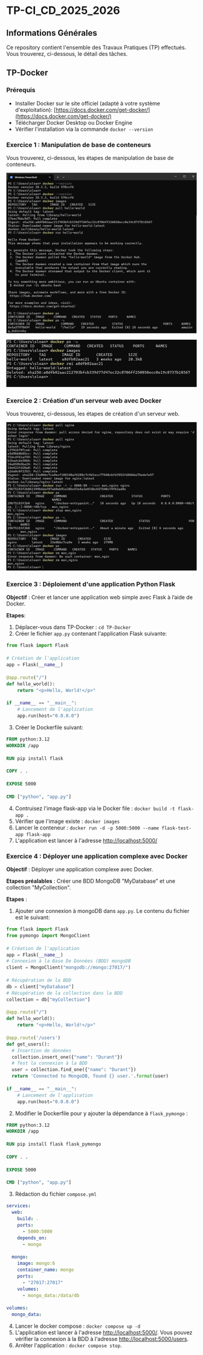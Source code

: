 # TP-CI_CD_2025_2026

## Informations Générales

Ce repository contient l'ensemble des Travaux Pratiques (TP) effectués. Vous trouverez, ci-dessous, le détail des tâches.

## TP-Docker

### Prérequis

- Installer Docker sur le site officiel (adapté à votre système d'exploitation): [https://docs.docker.com/get-docker/](https://docs.docker.com/get-docker/)
- Télécharger Docker Desktop ou Docker Engine
- Vérifier l'installation via la commande `docker --version`

### Exercice 1 : Manipulation de base de conteneurs

Vous trouverez, ci-dessous, les étapes de manipulation de base de conteneurs.

![TP Docker Capture Base 1](img\TP_Docker-base_1.png?raw=true "TP Docker Capture Base 1")

![TP Docker Capture Base 2](img\TP_Docker-base_2.png?raw=true "TP Docker Capture Base 2")

### Exercice 2 : Création d'un serveur web avec Docker

Vous trouverez, ci-dessous, les étapes de création d'un serveur web.

![TP Docker Capture Serveur Web](img\TP_Docker-serveur_web.png?raw=true "TP Docker Capture Serveur Web")

### Exercice 3 : Déploiement d'une application Python Flask

**Objectif** : Créer et lancer une application web simple avec Flask à l’aide de Docker.

**Etapes**:

1. Déplacer-vous dans TP-Docker : `cd TP-Docker`
2. Créer le fichier `app.py` contenant l'application Flask suivante:

```python
from flask import Flask

# Création de l'application
app = Flask(__name__)

@app.route("/")
def hello_world():
    return "<p>Hello, World!</p>"

if __name__ == "__main__":
    # Lancement de l'application
    app.run(host="0.0.0.0")
```

3. Créer le Dockerfile suivant:

```Dockerfile
FROM python:3.12
WORKDIR /app

RUN pip install flask

COPY . .

EXPOSE 5000

CMD ["python", "app.py"]
```

4. Contruisez l'image flask-app via le Docker file : `docker build -t flask-app .`
5. Vérifier que l'image existe : `docker images`
6. Lancer le conteneur : `docker run -d -p 5000:5000 --name flask-test-app flask-app`
7. L'application est lancer à l'adresse [http://localhost:5000/](http://localhost:5000/)

### Exercice 4 : Déployer une application complexe avec Docker

**Objectif** : Déployer une application complexe avec Docker.

**Etapes préalables** : Créer une BDD MongoDB "MyDatabase" et une collection "MyCollection".

**Etapes** :

1. Ajouter une connexion à mongoDB dans `app.py`. Le contenu du fichier est le suivant:

```python
from flask import Flask
from pymongo import MongoClient

# Création de l'application
app = Flask(__name__)
# Connexion à la Base De Données (BDD) mongoDB
client = MongoClient("mongodb://mongo:27017/")

# Récupération de la BDD
db = client["myDatabase"]
# Récupération de la collection dans la BDD
collection = db["myCollection"]

@app.route("/")
def hello_world():
    return "<p>Hello, World!</p>"

@app.route('/users')
def get_users():
  # Insertion de données
  collection.insert_one({"name": "Durant"})
  # Test la connexion à la BDD
  user = collection.find_one({"name": "Durant"})
  return 'Connected to MongoDB, found {} user.'.format(user)

if __name__ == "__main__":
    # Lancement de l'application
    app.run(host="0.0.0.0")
```

2. Modifier le Dockerfile pour y ajouter la dépendance à `flask_pymongo` :

```Dockerfile
FROM python:3.12
WORKDIR /app

RUN pip install flask flask_pymongo

COPY . .

EXPOSE 5000

CMD ["python", "app.py"]
```

3. Rédaction du fichier `compose.yml`

```yml
services:
  web:
    build: .
    ports:
      - 5000:5000
    depends_on:
      - mongo

  mongo:
    image: mongo:6
    container_name: mongo
    ports:
      - "27017:27017"
    volumes:
      - mongo_data:/data/db

volumes:
  mongo_data:
```

4. Lancer le docker compose : `docker compose up -d`
5. L'application est lancer à l'adresse [http://localhost:5000/](http://localhost:5000/). Vous pouvez vérifier la connexion à la BDD à l'adresse [http://localhost:5000/users](http://localhost:5000/users).
6. Arrêter l'application : `docker compose stop`.

